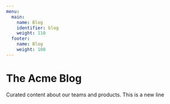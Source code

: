 ```yaml
---
menu: 
  main:
    name: Blog 
    identifier: blog 
    weight: 110
  footer:
    name: Blog 
    weight: 100
---
```


The Acme Blog
============

Curated content about our teams and products.
This is a new line
